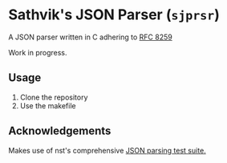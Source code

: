 # Sathvik's JSON Parser (`sjprsr`)

A JSON parser written in C adhering to [RFC 8259](https://datatracker.ietf.org/doc/html/rfc8259)

Work in progress.

## Usage

1. Clone the repository
2. Use the makefile

## Acknowledgements

Makes use of nst's comprehensive [JSON parsing test suite.](https://github.com/nst/JSONTestSuite/tree/master)
